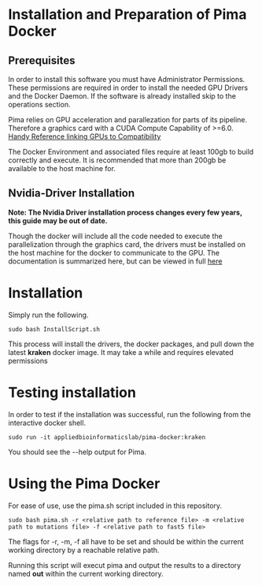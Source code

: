 # Installation and Preparation of Pima Docker

## Prerequisites

In order to install this software you must have Administrator Permissions. These permissions are required in order to install the needed GPU Drivers and the Docker Daemon. If the software is already installed skip to the operations section.

Pima relies on GPU acceleration and parallezation for parts of its pipeline. Therefore a graphics card with a CUDA Compute Capability of >=6.0. [Handy Reference linking GPUs to Compatibility](https://developer.nvidia.com/cuda-gpus#compute)

The Docker Environment and associated files require at least 100gb to build correctly and execute. It is recommended that more than 200gb be available to the host machine for.

## Nvidia-Driver Installation

**Note: The Nvidia Driver installation process changes every few years, this guide may be out of date.** 

Though the docker will include all the code needed to execute the parallelization through the graphics card, the drivers must be installed on the host machine for the docker to communicate to the GPU. The documentation is summarized here, but can be viewed in full [here](https://docs.nvidia.com/ai-enterprise/deployment-guide/dg-docker.html)

# Installation

Simply run the following.

```commandline
sudo bash InstallScript.sh
```

This process will install the drivers, the docker packages, and pull down the latest **kraken** docker image. It may take a while and requires elevated permissions

# Testing installation
In order to test if the installation was successful, run the following from the interactive docker shell.
```commandline
sudo run -it appliedbioinformaticslab/pima-docker:kraken
```

You should see the --help output for Pima.

# Using the Pima Docker
For ease of use, use the pima.sh script included in this repository.

```commandline
sudo bash pima.sh -r <relative path to reference file> -m <relative path to mutations file> -f <relative path to fast5 file>
```
The flags for -r, -m, -f all have to be set and should be within the current working directory by a reachable relative path. 

Running this script will execut pima and output the results to a directory named **out** within the current working directory.
